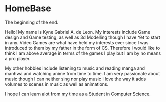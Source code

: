 # HomeBase
The beginning of the end.

Hello! 
My name is Kyne Gabriel A. de Leon.
My interests include Game design and Game testing, as well as 3d Modelling though I have Yet to start in any.
Video Games are what have held my interests ever since I was introduced to them by my father in the form of CS.
Therefore i would like to think I am above average in terms of the games I play but I am by no means a pro player.

My other hobbies include listening to music and reading manga and manhwa and watching anime from time to time.
I am very passionate about music though I can neither sing nor play music I love the way it adds volumes to scenes in music as well as animations.

I hope I can learn alot from my time as a Student in Computer Science.
